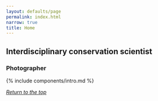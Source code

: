 ```yaml
---
layout: defaults/page
permalink: index.html
narrow: true
title: Home
---
```

<a id="top"></a>
## Interdisciplinary conservation scientist ##
### Photographer ###

{% include components/intro.md %}

<a href="#top"><i>Return to the top</i></a>